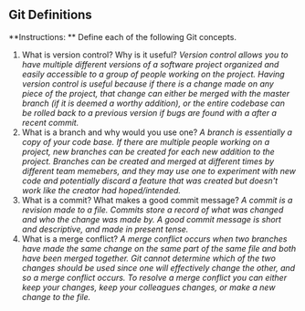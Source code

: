 ## Git Definitions

**Instructions: ** Define each of the following Git concepts.

1. What is version control?  Why is it useful?
*Version control allows you to have multiple different versions of a software project organized and easily accessible to a group of people working on the project. Having version control is useful because if there is a change made on any piece of the project, that change can either be merged with the master branch (if it is deemed a worthy addition), or the entire codebase can be rolled back to a previous version if bugs are found with a after a recent commit.*
2. What is a branch and why would you use one?
*A branch is essentially a copy of your code base. If there are multiple people working on a project, new branches can be created for each new addition to the project. Branches can be created and merged at different times by different team memebers, and they may use one to experiment with new code and potentially discard a feature that was created but doesn't work like the creator had hoped/intended.*
3. What is a commit? What makes a good commit message?
*A commit is a revision made to a file. Commits store a record of what was changed and who the change was made by. A good commit message is short and descriptive, and made in present tense.*
4. What is a merge conflict? 
*A merge conflict occurs when two branches have made the same change on the same part of the same file and both have been merged together. Git cannot determine which of the two changes should be used since one will effectively change the other, and so a merge conflict occurs. To resolve a merge conflict you can either keep your changes, keep your colleagues changes, or make a new change to the file.*